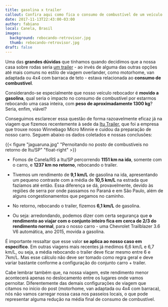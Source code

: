 ```yaml
---
title: gasolina x trailer
callout: Confira aqui como fica o consumo de combustível de um veículo 4x4 a gasolina, ao rebocar um trailer.
date: 2017-11-13T22:43:00-03:00
author: fabiano
local: Canela, Brasil
images:
  background: rebocando-retrovisor.jpg
  thumb: rebocando-retrovisor.jpg
draft: false
---
```


Uma das **grandes dúvidas** que tínhamos quando decidimos que a nossa casa sobre rodas seria [um trailer](https://www.instagram.com/p/BYqxQYEHPTr/?taken-by=6overlanders) - ao invés de alguma das outras opções até mais comuns no estilo de viagem overlander, como motorhome, van adaptada ou 4x4 com barraca de teto - estava relacionada ao **consumo de combustível**.

Considerando-se especialmente que nosso veículo rebocador é **movido a gasolina**, qual seria o impacto no consumo de combustível por estarmos rebocando uma casa inteira, com **peso de aproximadamente 1300 kg**? Seria, enfim, viável?

Conseguimos esclarecer essa questão de forma razoavelmente eficaz já na viagem que fizemos recentemente à sede da [Itu Trailer](http://www.itutrailer.com.br/), que foi a empresa que trouxe nosso Winnebago Micro Minnie e cuidou da preparação de nosso carro. Seguem abaixo os dados coletados e nossas conclusões:

{{< figure "jaguaruna.jpg" "Pernoitando no posto de combustíveis no retorno de Itu/SP" "float-right" >}}

- Fomos de Canela/RS a Itu/SP percorrendo **1151 km na ida**, somente com o carro, e **1237 km no retorno**, rebocando o trailer. 

- Tivemos um rendimento de **9,1 km/L** de gasolina na ida, apresentando um pequeno contraste com a média de **10,5 km/L** na estrada que fazíamos até então. Essa diferença se dá, provavelmente, devido às regiões de serra por onde passamos no Paraná e em São Paulo, além de alguns congestionamentos que pegamos no caminho.

- No retorno, rebocando o trailer, fizemos **6,1 km/L** de gasolina. 

- Ou seja: arredondando, podemos dizer com certa segurança que **o rendimento ao viajar com o conjunto inteiro fica em cerca de 2/3 do rendimento normal**, para o nosso carro - uma Chevrolet Trailblazer 3.6 V6 automática, ano 2015, movida a gasolina.

É importante ressaltar que esse valor **se aplica ao nosso caso em específico**. Em outras viagens mais recentes já medimos 6,6 km/L e 6,7 km/L, ou seja, a média rebocando o trailer deve ficar mesmo entre 6 e 7km/L. Mas esse cálculo não deve ser tomado como regra geral e deve variar bastante conforme a configuração do conjunto carro + trailer.  

Cabe lembrar também que, na nossa viagem, este rendimento menor acontecerá apenas no deslocamento entre os lugares onde vamos pernoitar. Diferentemente das demais configurações de viagem que citamos no início do post (motorhome, van adaptada ou 4x4 com barraca), nós não vamos carregar nossa casa nos passeios locais, o que pode representar alguma redução na média final de consumo de combustível.
